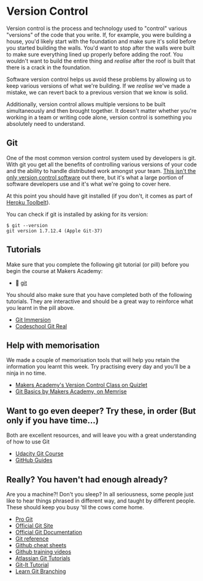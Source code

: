 # Version Control

Version control is the process and technology used to "control" various "versions" of the code that you write. If, for example, you were building a house, you'd likely start with the foundation and make sure it's solid before you started building the walls. You'd want to stop after the walls were built to make sure everything lined up properly before adding the roof. You wouldn't want to build the entire thing and *realise* after the roof is built that there is a crack in the foundation.

Software version control helps us avoid these problems by allowing us to keep various versions of what we're building. If we *realise* we've made a mistake, we can revert back to a previous version that we know is solid.

Additionally, version control allows multiple versions to be built simultaneously and then brought together. It doesn't matter whether you're working in a team or writing code alone, version control is something you absolutely need to understand.

## Git

One of the most common version control system used by developers is git. With git you get all the benefits of controlling various versions of your code and the ability to handle distributed work amongst your team. [This isn't the only version control software](http://www.infoq.com/articles/dvcs-guide) out there, but it's what a large portion of software developers use and it's what we're going to cover here.

At this point you should have git installed (if you don't, it comes as part of [Heroku Toolbelt](https://toolbelt.heroku.com/)).

You can check if git is installed by asking for its version:

````
$ git --version
git version 1.7.12.4 (Apple Git-37)
````

## Tutorials

Make sure that you complete the following git tutorial (or pill) before you begin the course at Makers Academy:

- :pill:&nbsp;[git](/pills/git.md)

You should also make sure that you have completed both of the following tutorials. They are interactive and should be a great way to reinforce what you learnt in the pill above.

- [Git Immersion](http://gitimmersion.com)
- [Codeschool Git Real](https://www.codeschool.com/courses/git-real)

## Help with memorisation

We made a couple of memorisation tools that will help you retain the information you learnt this week. Try practising every day and you'll be a ninja in no time.

- [Makers Academy's Version Control Class on Quizlet](http://quizlet.com/join/QfjVs5RJT)
- [Git Basics by Makers Academy, on Memrise](http://www.memrise.com/course/367995/git-basics-by-makers-academy/)

## Want to go even deeper? Try these, in order (But only if you have time...)

Both are excellent resources, and will leave you with a great understanding of how to use Git

- [Udacity Git Course](https://www.udacity.com/course/ud775)
- [GitHub Guides](https://guides.github.com)

## Really? You haven't had enough already?

Are you a machine?! Don't you sleep? In all seriousness, some people just like to hear things phrased in different way, and taught by different people. These should keep you busy 'til the cows come home.

- [Pro Git](http://git-scm.com/book)
- [Official Git Site](http://git-scm.com)
- [Official Git Documentation](http://git-scm.com/doc)
- [Git reference](http://gitref.org)
- [Github cheat sheets](https://training.github.com/kit/)
- [Github training videos](https://www.youtube.com/user/GitHubGuides)
- [Atlassian Git Tutorials](https://www.atlassian.com/git)
- [Git-It Tutorial](https://github.com/jlord/git-it)
- [Learn Git Branching](http://pcottle.github.io/learnGitBranching/)

